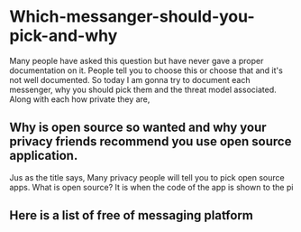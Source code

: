 # Which-messanger-should-you-pick-and-why
Many people have asked this question but have never gave a proper documentation on it. People tell you to choose this or choose that and it's not well documented. So today I am gonna try to document each messenger, why you should pick them and the threat model associated. Along with each how private they are, 

## Why is open source so wanted and why your privacy friends recommend you use open source application.

Jus as the title says, Many privacy people will tell you to pick open source apps. What is open source? It is when the code of the app is shown to the pi




## Here is a list of free of messaging platform
